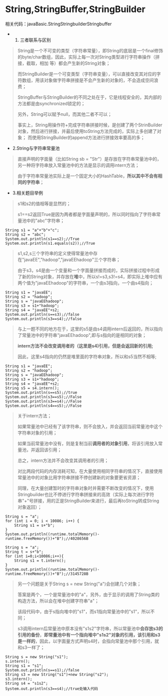 ﻿# String,StringBuffer,StringBuilder

相关代码：javaBasic.StringStringbuilderStringbuffer

 - 1. 三者联系与区别

> String是一个不可变的类型（字符串常量），即String的底层是一个final修饰的byte/char数组，因此，实际上每一次对String类型进行字符串操作（拼接，截取，相加 等）都会产生新的String对象；
> 
> 而StringBuilder是一个可变类型（字符串变量），可以直接改变其对应的字符数组，用该对象做字符串拼接是不会产生新的对象的，不会造成空间浪费；
> 
> StringBuffer与StringBuilder的不同之处在于，它是线程安全的，其内部的方法都是由synchronized锁定的；
> 
> 另外，String可以赋予null，而其他二者不可以；
> 
> 事实上，String用操作符+完成字符串拼接时候，是创建了两个StrinBuilder对象，然后进行拼接，并最后使用toString方法完成的，实际上多创建了对象；
而使用StringBuilder的append方法进行拼接效率要高的多；

 - 2.String与字符串常量池

> 直接声明的字面量（比如String sb = "Str"）是存放在字符串常量池中的，
另一种将字符串放入常量池中的方法是显示的调用intern方法；
>
> 由于字符串常量池实际上是一个固定大小的HashTable，**所以其中不会有相同的字符串**；
> 

 - 3.相关题目举例

> s1和s2的值相等是显然的；
>
> s1==s2返回True是因为两者都是字面量声明的，所以同时指向了字符串常量池中的"abc"字符串；

    String s1 = "a"+"b"+"c";
    String s2 = "abc";
    System.out.println(s1==s2);//True
    System.out.println(s1.equals(s2));//True

> s1,s2,s三个字符串的定义使得常量池中存在"javaEE","hadoop","javaEEhadoop"三个字符串；
>
> 由于s3，s4是由一个变量和一个字面量拼接而成的，实际拼接过程中形成了新的String对象，并存放在**堆**中，所以s!=s3,s3!=s4，即实际上堆中应有两个值为"javaEEhadoop"的字符串，一个由s3指向，一个由s4指向；

    String s1 = "javaEE";
    String s2 = "hadoop";
    String s = "javaEEhadoop";
    String s3 = s1+"hadoop";
    String s4 = "javaEE"+s2;
    System.out.println(s==s3);//false
    System.out.println(s3==s4);//false

> 与上一题不同的地方在于，这里的s5是由s4调用intern后返回的，所以指向了常量池中的字符串"javaEEhadoop",即与s指向的是相同的对象；
>
> **intern方法不会改变调用者的（这里是s4)引用，但是会返回新的引用;**
>
> 因此，这里s4指向的仍然是堆里面的字符串对象，所以和s5当然不相等;

    String s1 = "javaEE";
    String s2 = "hadoop";
    String s = "javaEEhadoop";
    String s3 = s1+"hadoop";
    String s4 = "javaEE"+s2;
    String s5 = s4.intern();
    System.out.println(s==s5);//true
    System.out.println(s3==s5);//False
    System.out.println(s3==s4);//False
    System.out.println(s4==s5);//False

> 关于intern方法；
>
> 如果常量池中已经有了该字符串，则不会放入，并会返回当前常量池中这个字符串对象的引用；
>
> 如果当前常量池中没有，则是复制当前**调用者的对象引用**，将该引用放入常量池，并返回该引用；
>
> 总之，intern方法并不会改变其调用者的引用；
> 
> 对比两段代码的内存消耗可知，在大量使用相同字符串的情况下，直接使用常量池中的对象比用字符串拼接不停创建新的对象要更省资源；
>
> 同理，在大量创建暂时的字符串对象时并需要不断改变的情况下，使用Stringbuilder也比不停进行字符串拼接来的高效（实际上每次进行字符串"+"号拼接，用的正是StringBuilder来进行，最后再toString转成String对象返回）；

    String s = "a";
    for (int i = 0; i < 10086; i++) {
        String s1 = s+"b";
    }
    System.out.println((runtime.totalMemory()-runtime.freeMemory())+"B");//4028656B

    String s = "a";
    String t = s+"b";
    for (int i=0;i<10086;i++){
        String s1 = t.intern();
    }
    System.out.println((runtime.totalMemory()-runtime.freeMemory())+"B");//3145728B

> 另一个问题是关于String s = new String("a")会创建几个对象；
>
> 答案是两个，一个是常量池中的"a"，另外，由于显示的调用了String类的构造方法，所以会在堆中创建字符串"a"；
> 
> 该段代码中，由于s指向堆中的"s1"，而s1指向常量池中的"s1"，所以不同；
>
> s3调用intern后常量池中原本没有"s1s2"字符串，所以常量池中**会存放s3的引用的备份**，**即常量池中有一个指向堆中"s1s2"对象的引用，该引用和s3是一样的**，因此，以字面量方式声明s4时，会指向常量池中那个引用，就和s3一样了；

    String s = new String("s1");
    s.intern();
    String s1 = "s1";
    System.out.println(s==s1);//false
    String s3 = new String("s1")+new String("s2");
    s3.intern();
    String s4 = "s1s2";
    System.out.println(s3==s4);//true处输入代码